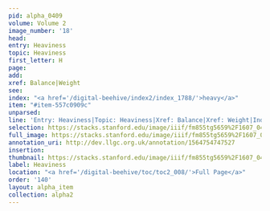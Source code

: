 ```yaml
---
pid: alpha_0409
volume: Volume 2
image_number: '18'
head: 
entry: Heaviness
topic: Heaviness
first_letter: H
page: 
add: 
xref: Balance|Weight
see: 
index: "<a href='/digital-beehive/index2/index_1788/'>heavy</a>"
item: "#item-557c0909c"
unparsed: 
line: 'Entry: Heaviness|Topic: Heaviness|Xref: Balance|Xref: Weight|Index: heavy|#item-557c0909c'
selection: https://stacks.stanford.edu/image/iiif/fm855tg5659%2F1607_0485/771,202,3026,453/full/0/default.jpg
full_image: https://stacks.stanford.edu/image/iiif/fm855tg5659%2F1607_0485/full/full/0/default.jpg
annotation_uri: http://dev.llgc.org.uk/annotation/1564754747527
insertion: 
thumbnail: https://stacks.stanford.edu/image/iiif/fm855tg5659%2F1607_0485/771,202,600,180/250,/0/default.jpg
label: Heaviness
location: "<a href='/digital-beehive/toc/toc2_008/'>Full Page</a>"
order: '140'
layout: alpha_item
collection: alpha2
---
```

